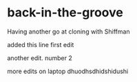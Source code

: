 # back-in-the-groove
Having another go at cloning  with Shiffman

added this line first edit

another edit. number 2

more edits on laptop
dhuodhsdhidshidushi
